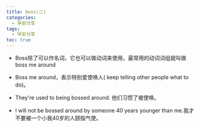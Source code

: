 ```yaml
---
title: boss(二)
categories:
  - 早安分享
tags:
  - 早安分享
toc: true 
---
```



* Boss除了可以作名词，它也可以做动词来使用，最常用的动词词组就叫做boss me around

* Boss me around，表示特别爱使唤人( keep telling other people what to do)。
* They're used to being bossed around. 他们习惯了被使唤。
* I will not be bossed around by someone 40 years younger than me.我才不要被一个小我40岁的人颐指气使。

